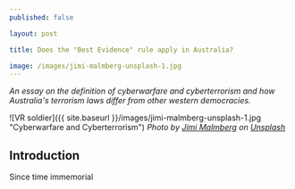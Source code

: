 ```yaml
---
published: false

layout: post

title: Does the "Best Evidence" rule apply in Australia?

image: /images/jimi-malmberg-unsplash-1.jpg
---
```


_An essay on the definition of cyberwarfare and cyberterrorism and how Australia's terrorism laws differ from other western democracies._

![VR soldier]({{ site.baseurl }}/images/jimi-malmberg-unsplash-1.jpg "Cyberwarfare and Cyberterrorism") 
_Photo by [Jimi Malmberg](https://unsplash.com/@jimi_malmberg) on [Unsplash](https://unsplash.com/s/photos/cyber-warfare-terrorism)_   

## Introduction
Since time immemorial
